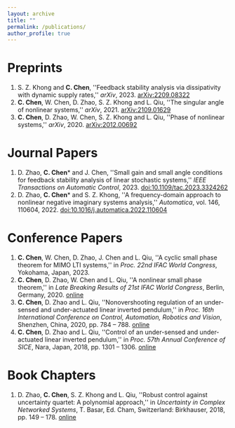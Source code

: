 ```yaml
---
layout: archive
title: ""
permalink: /publications/
author_profile: true
---
```


Preprints
======
1. S. Z. Khong and **C. Chen**, ''Feedback stability analysis via dissipativity with dynamic supply rates,'' *arXiv*, 2023. [arXiv:2209.08322](https://arxiv.org/abs/2209.08322)
2. **C. Chen**, W. Chen, D. Zhao, S. Z. Khong and L. Qiu, ''The singular angle of nonlinear systems,'' *arXiv*, 2021. [arXiv:2109.01629](https://arxiv.org/abs/2109.01629)
1. **C. Chen**, D. Zhao, W. Chen, S. Z. Khong and L. Qiu, ''Phase of nonlinear systems,'' *arXiv*, 2020. [arXiv:2012.00692](https://arxiv.org/abs/2012.00692)

Journal Papers
======
1. D. Zhao,  **C. Chen*** and J. Chen, ''Small gain and small angle conditions for feedback stability analysis of linear stochastic systems,'' *IEEE Transactions on Automatic Control*, 2023. [doi:10.1109/tac.2023.3324262](https://doi.org/10.1109/tac.2023.3324262)
2. D. Zhao, **C. Chen*** and S. Z. Khong, ''A frequency-domain approach to nonlinear negative imaginary systems analysis,'' *Automatica*, vol. 146, 110604, 2022. [doi:10.1016/j.automatica.2022.110604](https://doi.org/10.1016/j.automatica.2022.110604)


Conference Papers
======
1. **C. Chen**, W. Chen, D. Zhao, J. Chen and L. Qiu, ''A cyclic small phase theorem for MIMO LTI systems,'' in *Proc. 22nd IFAC World Congress*, Yokohama, Japan, 2023.
2. **C. Chen**, D. Zhao, W. Chen and L. Qiu, ''A nonlinear small phase theorem,'' in *Late Breaking Results of 21st IFAC World Congress*, Berlin, Germany, 2020. [online](https://ifatwww.et.uni-magdeburg.de/ifac2020/media/pdfs/4488.pdf)
3. **C. Chen**, D. Zhao and L. Qiu, ''Nonovershooting regulation of an under-sensed and under-actuated linear inverted pendulum,'' in *Proc. 16th International Conference on Control, Automation, Robotics and Vision*, Shenzhen, China, 2020, pp. 784 – 788. [online](https://doi.org/10.1109/ICARCV50220.2020.9305461)
4. **C. Chen**, D. Zhao and L. Qiu, ''Control of an under-sensed and under-actuated linear inverted pendulum,'' in *Proc. 57th Annual Conference of SICE*, Nara, Japan, 2018, pp. 1301 – 1306. [online](https://doi.org/10.23919/SICE.2018.8492573)

Book Chapters
======
1. D. Zhao, **C. Chen**, S. Z. Khong and L. Qiu, ''Robust control against uncertainty quartet: A polynomial approach,'' in *Uncertainty in Complex Networked Systems*, T. Basar, Ed. Cham, Switzerland: Birkhauser, 2018, pp. 149 – 178. [online](https://doi.org/10.1007/978-3-030-04630-9_4)

